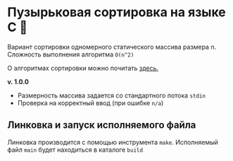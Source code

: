 # Пузырьковая сортировка на языке С :softball: #
Вариант сортировки одномерного статического массива размера n. Сложность выполнения алгоритма `O(n^2)`

О алгоритмах сортировки можно почитать [здесь.](https://habr.com/ru/post/335920/)


**v. 1.0.0**
+ Размерность массива задается со стандартного потока ``stdin``
+ Проверка на корректный ввод (при ошибке ``n/a``)

## Линковка и запуск исполняемого файла ##
Линковка производится c помощью инструмента ``make``. Исполняемый файл ``main`` будет находиться  в каталоге ``build``
